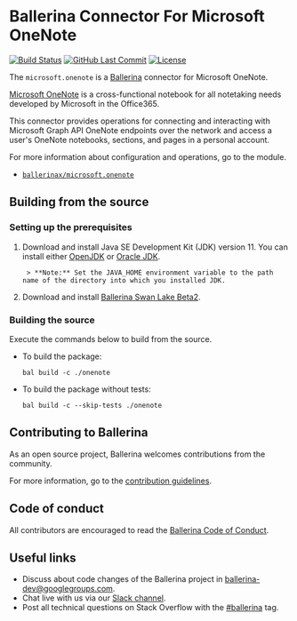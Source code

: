 Ballerina Connector For Microsoft OneNote
===================

[![Build Status](https://github.com/ballerina-platform/module-ballerinax-microsoft.onenote/workflows/CI/badge.svg)](https://github.com/ballerina-platform/module-ballerinax-msgraph-onedrive/actions?query=workflow%3ACI)
[![GitHub Last Commit](https://img.shields.io/github/last-commit/ballerina-platform/module-ballerinax-microsoft.onenote.svg)](https://github.com/ballerina-platform/module-ballerinax-microsoft.onenote/commits/main)
[![License](https://img.shields.io/badge/License-Apache%202.0-blue.svg)](https://opensource.org/licenses/Apache-2.0)

The `microsoft.onenote` is a [Ballerina](https://ballerina.io/) connector for Microsoft OneNote.

[Microsoft OneNote](https://www.microsoft.com/en-ww/microsoft-365/onenote/digital-note-taking-app) is a cross-functional notebook for all notetaking needs developed by Microsoft in the Office365.

This connector provides operations for connecting and interacting with Microsoft Graph API OneNote endpoints over the network and access a user's OneNote notebooks, sections, and pages in a personal account.

For more information about configuration and operations, go to the module. 
- [`ballerinax/microsoft.onenote`](onenote/Module.md)

## Building from the source
### Setting up the prerequisites

1. Download and install Java SE Development Kit (JDK) version 11. You can install either [OpenJDK](https://adoptopenjdk.net/) or [Oracle JDK](https://www.oracle.com/java/technologies/javase-jdk11-downloads.html).

        > **Note:** Set the JAVA_HOME environment variable to the path name of the directory into which you installed JDK.

2. Download and install [Ballerina Swan Lake Beta2](https://ballerina.io/). 

### Building the source
Execute the commands below to build from the source.

* To build the package:
    ```    
    bal build -c ./onenote
    ```
* To build the package without tests:
    ```
    bal build -c --skip-tests ./onenote
    ```
## Contributing to Ballerina
As an open source project, Ballerina welcomes contributions from the community. 

For more information, go to the [contribution guidelines](https://github.com/ballerina-platform/ballerina-lang/blob/main/CONTRIBUTING.md).

## Code of conduct
All contributors are encouraged to read the [Ballerina Code of Conduct](https://ballerina.io/code-of-conduct).

## Useful links
* Discuss about code changes of the Ballerina project in [ballerina-dev@googlegroups.com](mailto:ballerina-dev@googlegroups.com).
* Chat live with us via our [Slack channel](https://ballerina.io/community/slack/).
* Post all technical questions on Stack Overflow with the [#ballerina](https://stackoverflow.com/questions/tagged/ballerina) tag.
